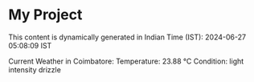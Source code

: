 # My Project

This content is dynamically generated in Indian Time (IST): 2024-06-27 05:08:09 IST


Current Weather in Coimbatore:
Temperature: 23.88 °C
Condition: light intensity drizzle
